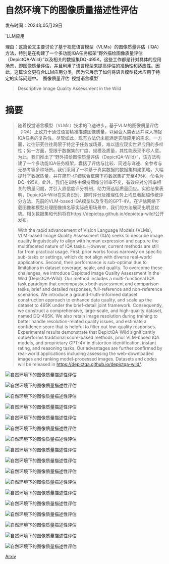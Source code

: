 # 自然环境下的图像质量描述性评估

发布时间：2024年05月29日

`LLM应用

理由：这篇论文主要讨论了基于视觉语言模型（VLMs）的图像质量评估（IQA）方法，特别是在构建了一个多功能IQA任务框架“野外描绘图像质量评估（DepictQA-Wild）”以及相关的数据集DQ-495K。这些工作都是针对具体的应用场景，即图像质量评估，并且利用了语言模型来提高评估的准确性和适应性。因此，这篇论文更符合LLM应用分类，因为它展示了如何将语言模型技术应用于特定的实际问题中。` `图像质量评估` `视觉语言模型`

> Descriptive Image Quality Assessment in the Wild

# 摘要

> 随着视觉语言模型（VLMs）技术的飞速进步，基于VLM的图像质量评估（IQA）正致力于通过语言精准描述图像质量，以契合人类表达并深入捕捉IQA任务的复杂性。尽管如此，现有方法仍未能满足实际应用的需求。一方面，过往研究往往局限于特定子任务或场景，难以适应现实世界应用的多样性；另一方面，受限于数据集的广度、规模及质量，其性能表现不尽人意。为此，我们推出了“野外描绘图像质量评估（DepictQA-Wild）”，该方法构建了一个多功能IQA任务框架，囊括了评估与比较、简述与详述、全参考与无参考等多种场景。我们采用了一种基于真实数据的数据集构建策略，大幅提升了数据质量，并在简短-详细联合框架下将数据集扩充至495K，命名为DQ-495K。此外，我们在训练中保持图像分辨率不变，有效应对分辨率相关的质量问题，并引入置信度评分机制，助力筛选低质量回应。实验结果表明，DepictQA-Wild在失真识别、即时评分及推理任务上均显著超越传统评分方法、先前的VLM-based IQA模型以及专有的GPT-4V。在评估网络下载图像和模型处理图像排名等实际应用场景中，我们的方法展现出明显优势。相关数据集和代码将在https://depictqa.github.io/depictqa-wild/公开发布。

> With the rapid advancement of Vision Language Models (VLMs), VLM-based Image Quality Assessment (IQA) seeks to describe image quality linguistically to align with human expression and capture the multifaceted nature of IQA tasks. However, current methods are still far from practical usage. First, prior works focus narrowly on specific sub-tasks or settings, which do not align with diverse real-world applications. Second, their performance is sub-optimal due to limitations in dataset coverage, scale, and quality. To overcome these challenges, we introduce Depicted image Quality Assessment in the Wild (DepictQA-Wild). Our method includes a multi-functional IQA task paradigm that encompasses both assessment and comparison tasks, brief and detailed responses, full-reference and non-reference scenarios. We introduce a ground-truth-informed dataset construction approach to enhance data quality, and scale up the dataset to 495K under the brief-detail joint framework. Consequently, we construct a comprehensive, large-scale, and high-quality dataset, named DQ-495K. We also retain image resolution during training to better handle resolution-related quality issues, and estimate a confidence score that is helpful to filter out low-quality responses. Experimental results demonstrate that DepictQA-Wild significantly outperforms traditional score-based methods, prior VLM-based IQA models, and proprietary GPT-4V in distortion identification, instant rating, and reasoning tasks. Our advantages are further confirmed by real-world applications including assessing the web-downloaded images and ranking model-processed images. Datasets and codes will be released in https://depictqa.github.io/depictqa-wild/.

![自然环境下的图像质量描述性评估](../../../paper_images/2405.18842/x1.png)

![自然环境下的图像质量描述性评估](../../../paper_images/2405.18842/x2.png)

![自然环境下的图像质量描述性评估](../../../paper_images/2405.18842/x3.png)

![自然环境下的图像质量描述性评估](../../../paper_images/2405.18842/x4.png)

![自然环境下的图像质量描述性评估](../../../paper_images/2405.18842/x5.png)

![自然环境下的图像质量描述性评估](../../../paper_images/2405.18842/x6.png)

![自然环境下的图像质量描述性评估](../../../paper_images/2405.18842/org.png)

![自然环境下的图像质量描述性评估](../../../paper_images/2405.18842/x7.png)

![自然环境下的图像质量描述性评估](../../../paper_images/2405.18842/x8.png)

![自然环境下的图像质量描述性评估](../../../paper_images/2405.18842/word_cloud.png)

![自然环境下的图像质量描述性评估](../../../paper_images/2405.18842/x9.png)

![自然环境下的图像质量描述性评估](../../../paper_images/2405.18842/example.png)

![自然环境下的图像质量描述性评估](../../../paper_images/2405.18842/x10.png)

![自然环境下的图像质量描述性评估](../../../paper_images/2405.18842/x11.png)

![自然环境下的图像质量描述性评估](../../../paper_images/2405.18842/x12.png)

![自然环境下的图像质量描述性评估](../../../paper_images/2405.18842/x13.png)

![自然环境下的图像质量描述性评估](../../../paper_images/2405.18842/x14.png)

[Arxiv](https://arxiv.org/abs/2405.18842)